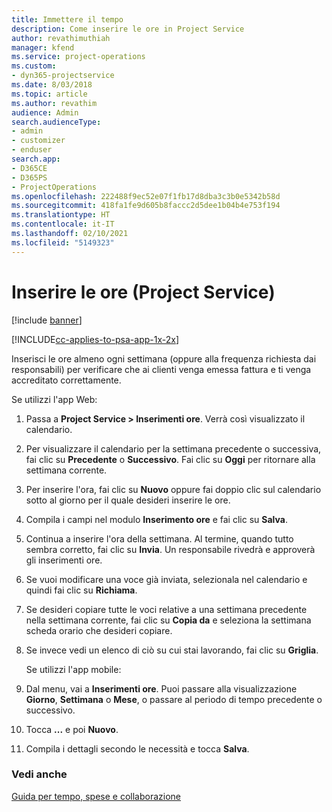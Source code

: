 ```yaml
---
title: Immettere il tempo
description: Come inserire le ore in Project Service
author: revathimuthiah
manager: kfend
ms.service: project-operations
ms.custom:
- dyn365-projectservice
ms.date: 8/03/2018
ms.topic: article
ms.author: revathim
audience: Admin
search.audienceType:
- admin
- customizer
- enduser
search.app:
- D365CE
- D365PS
- ProjectOperations
ms.openlocfilehash: 222488f9ec52e07f1fb17d8dba3c3b0e5342b58d
ms.sourcegitcommit: 418fa1fe9d605b8faccc2d5dee1b04b4e753f194
ms.translationtype: HT
ms.contentlocale: it-IT
ms.lasthandoff: 02/10/2021
ms.locfileid: "5149323"
---
```

# <a name="enter-time-project-service"></a>Inserire le ore (Project Service)

[!include [banner](../includes/psa-now-project-operations.md)]

[!INCLUDE[cc-applies-to-psa-app-1x-2x](../includes/cc-applies-to-psa-app-1x-2x.md)]

Inserisci le ore almeno ogni settimana (oppure alla frequenza richiesta dai responsabili) per verificare che ai clienti venga emessa fattura e ti venga accreditato correttamente.  
  
 Se utilizzi l'app Web:  
  
1. Passa a **Project Service > Inserimenti ore**. Verrà così visualizzato il calendario.  
  
2. Per visualizzare il calendario per la settimana precedente o successiva, fai clic su **Precedente** o **Successivo**. Fai clic su **Oggi** per ritornare alla settimana corrente.  
  
3. Per inserire l'ora, fai clic su **Nuovo** oppure fai doppio clic sul calendario sotto al giorno per il quale desideri inserire le ore.  
  
4. Compila i campi nel modulo **Inserimento ore** e fai clic su **Salva**.  
  
5. Continua a inserire l'ora della settimana. Al termine, quando tutto sembra corretto, fai clic su **Invia**. Un responsabile rivedrà e approverà gli inserimenti ore.  
  
6. Se vuoi modificare una voce già inviata, selezionala nel calendario e quindi fai clic su **Richiama**.  
  
7. Se desideri copiare tutte le voci relative a una settimana precedente nella settimana corrente, fai clic su **Copia da** e seleziona la settimana scheda orario che desideri copiare.  
  
8. Se invece vedi un elenco di ciò su cui stai lavorando, fai clic su **Griglia**.  
  
   Se utilizzi l'app mobile:  
  
9. Dal menu, vai a **Inserimenti ore**.     Puoi passare alla visualizzazione **Giorno**, **Settimana** o **Mese**, o passare al periodo di tempo precedente o successivo.  
  
10. Tocca **...** e poi **Nuovo**.  
  
11. Compila i dettagli secondo le necessità e tocca **Salva**.  
  
### <a name="see-also"></a>Vedi anche  
 [Guida per tempo, spese e collaborazione](../psa/time-expense-collaboration-guide.md)
